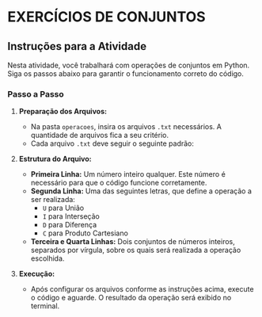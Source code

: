 # EXERCÍCIOS DE CONJUNTOS

## Instruções para a Atividade

Nesta atividade, você trabalhará com operações de conjuntos em Python. Siga os passos abaixo para garantir o funcionamento correto do código.

### Passo a Passo

1. **Preparação dos Arquivos:**
   - Na pasta `operacoes`, insira os arquivos `.txt` necessários. A quantidade de arquivos fica a seu critério.
   - Cada arquivo `.txt` deve seguir o seguinte padrão:

2. **Estrutura do Arquivo:**
   - **Primeira Linha:** Um número inteiro qualquer. Este número é necessário para que o código funcione corretamente.
   - **Segunda Linha:** Uma das seguintes letras, que define a operação a ser realizada:
     - `U` para União
     - `I` para Interseção
     - `D` para Diferença
     - `C` para Produto Cartesiano
   - **Terceira e Quarta Linhas:** Dois conjuntos de números inteiros, separados por vírgula, sobre os quais será realizada a operação escolhida.

3. **Execução:**
   - Após configurar os arquivos conforme as instruções acima, execute o código e aguarde. O resultado da operação será exibido no terminal.